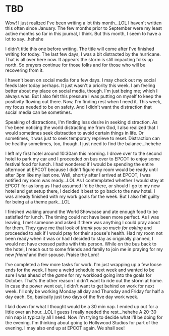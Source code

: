 # TBD

Wow! I just realized I've been writing a lot this month...LOL I haven't written this often since January. The few months prior to September were my least active months so far in this journal, I think. But this month, I seem to have a lot to say...hehehe

I didn't title this one before writing. The title will come after I've finished writing for today. The last few days, I was a bit distracted by the hurricane. That is all over here now. It appears the storm is still impacting folks up north. So prayers continue for those folks and for those who will be recovering from it.

I haven't been on social media for a few days. I may check out my social feeds later today perhaps. It just wasn't a priority this week. I am feeling better about my place on social media, though. I'm just being me; which I always was. But I also felt this pressure I was putting on myself to keep the positivity flowing out there. Now, I'm finding rest when I need it. This week, my focus needed to be on safety. And I didn't want the distraction that social media can be sometimes.

Speaking of distractions, I'm finding less desire in seeking distraction. As I've been noticing the world distracting me from God, I also realized that I would sometimes seek distraction to avoid certain things in life. Or sometimes, it was just to seek temporary reprieve to reset. Distraction can be healthy sometimes, too, though. I just need to find the balance...hehehe

I left my first hotel around 10:30am this morning. I drove over to the second hotel to park my car and I proceeded on bus over to EPCOT to enjoy some festival food for lunch. I had wondered if I would be spending the entire afternoon at EPCOT because I didn't figure my room would be ready until after 3pm like my last one. Well, shortly after I arrived at EPCOT, I was notified my room was ready...LOL As I contemplated whether I would stay at EPCOT for as long as I had assumed I'd be there, or should I go to my new hotel and get setup there, I decided it best to go back to the new hotel. I was already finished with my work goals for the week. But I also felt guilty for being at a theme park...LOL

I finished walking around the World Showcase and ate enough food to be satisfied for lunch. The timing could not have been more perfect. As I was leaving, I met someone and asked if there was anything I could pray about for them. They gave me that look of *thank you so much for asking* and proceeded to ask if I would pray for their spouse's health. Had my room not been ready when it was or had I decided to stay as originally planned, I would not have crossed paths with this person. While on the bus back to the hotel, I reach out to some friends and family to join me in praying for my new *friend* and their spouse. Praise the Lord!

I've completed a few more tasks for work. I'm just wrapping up a few loose ends for the week. I have a weird schedule next week and wanted to be sure I was ahead of the *game* for my workload going into the goals for October. That's the other reason I didn't want to ride out the storm at home. In case the power went out, I didn't want to get behind on work for next week. I'll only be working Monday all day and Thursday and Friday for half a day each. So, basically just two days of the five day work week.

I laid down for what I thought would be a 30 min nap. I ended up out for a little over an hour...LOL I guess I really needed the rest...hehehe A 20-30 min nap is typically all I need. Now I'm trying to decide what I'll be doing for the evening. I'm thinking about going to Hollywood Studios for part of the evening. I may also end up at EPCOT again. We shall see!

